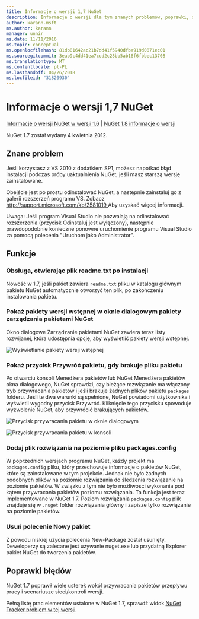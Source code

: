 ```yaml
---
title: Informacje o wersji 1,7 NuGet
description: Informacje o wersji dla tym znanych problemów, poprawki, dodatkowe funkcje i dcr 1.7 NuGet.
author: karann-msft
ms.author: karann
manager: unnir
ms.date: 11/11/2016
ms.topic: conceptual
ms.openlocfilehash: 81db81642ac21b7dd41f5940dfba919d0871ec01
ms.sourcegitcommit: 3eab9c4dd41ea7ccd2c28bb5ab16f6fbbec13708
ms.translationtype: MT
ms.contentlocale: pl-PL
ms.lasthandoff: 04/26/2018
ms.locfileid: "31820930"
---
```

# <a name="nuget-17-release-notes"></a>Informacje o wersji 1,7 NuGet

[Informacje o wersji NuGet w wersji 1.6](../release-notes/nuget-1.6.md) | [NuGet 1.8 informacje o wersji](../release-notes/nuget-1.8.md)

NuGet 1.7 został wydany 4 kwietnia 2012.

## <a name="known-installation-issue"></a>Znane problem
Jeśli korzystasz z VS 2010 z dodatkiem SP1, możesz napotkać błąd instalacji podczas próby uaktualnienia NuGet, jeśli masz starszą wersję zainstalowane.

Obejście jest po prostu odinstalować NuGet, a następnie zainstaluj go z galerii rozszerzeń programu VS.  Zobacz [ http://support.microsoft.com/kb/2581019 ](http://support.microsoft.com/kb/2581019) Aby uzyskać więcej informacji.

Uwaga: Jeśli program Visual Studio nie pozwalają na odinstalować rozszerzenia (przycisk Odinstaluj jest wyłączony), następnie prawdopodobnie konieczne ponowne uruchomienie programu Visual Studio za pomocą polecenia "Uruchom jako Administrator".

## <a name="features"></a>Funkcje

### <a name="support-opening-readmetxt-file-after-installation"></a>Obsługa, otwierając plik readme.txt po instalacji
Nowość w 1.7, jeśli pakiet zawiera `readme.txt` pliku w katalogu głównym pakietu NuGet automatycznie otworzyć ten plik, po zakończeniu instalowania pakietu.

### <a name="show-prerelease-packages-in-the-manage-nuget-packages-dialog"></a>Pokaż pakiety wersji wstępnej w oknie dialogowym pakiety zarządzania pakietami NuGet
Okno dialogowe Zarządzanie pakietami NuGet zawiera teraz listy rozwijanej, która udostępnia opcję, aby wyświetlić pakiety wersji wstępnej.

![Wyświetlanie pakiety wersji wstępnej](./media/prerelease-dropdown.png)

### <a name="show-package-restore-button-when-package-files-are-missing"></a>Pokaż przycisk Przywróć pakietu, gdy brakuje pliku pakietu
Po otwarciu konsoli Menedżera pakietów lub NuGet Menedżera pakietów okna dialogowego, NuGet sprawdzi, czy bieżące rozwiązanie ma włączony tryb przywracania pakietów i jeśli brakuje żadnych plików pakietu `packages` folderu. Jeśli te dwa warunki są spełnione, NuGet powiadomi użytkownika i wyświetli wygodny przycisk Przywróć. Kliknięcie tego przycisku spowoduje wyzwolenie NuGet, aby przywrócić brakujących pakietów.

![Przycisk przywracania pakietu w oknie dialogowym](./media/packagerestore-dialog.png)

![Przycisk przywracania pakietu w konsoli](./media/packagerestore-console.png)

### <a name="add-solution-level-packagesconfig-file"></a>Dodaj plik rozwiązania na poziomie pliku packages.config
W poprzednich wersjach programu NuGet, każdy projekt ma `packages.config` pliku, który przechowuje informacje o pakietów NuGet, które są zainstalowane w tym projekcie. Jednak nie było żadnych podobnych plików na poziomie rozwiązania do śledzenia rozwiązanie na poziomie pakietów. W związku z tym nie było możliwości wykonania pod kątem przywracania pakietów poziomu rozwiązania.
Ta funkcja jest teraz implementowane w NuGet 1.7. Poziom rozwiązania `packages.config` plik znajduje się w `.nuget` folder rozwiązania główny i zapisze tylko rozwiązanie na poziomie pakietów.

### <a name="remove-new-package-command"></a>Usuń polecenie Nowy pakiet
Z powodu niskiej użycia polecenia New-Package został usunięty. Deweloperzy są zalecane jest używanie nuget.exe lub przydatną Explorer pakiet NuGet do tworzenia pakietów.

## <a name="bug-fixes"></a>Poprawki błędów
NuGet 1.7 poprawił wiele usterek wokół przywracania pakietów przepływu pracy i scenariusze sieci/kontroli wersji.

Pełną listę prac elementów ustalone w NuGet 1.7, sprawdź widok [NuGet Tracker problem w tej wersji](http://nuget.codeplex.com/workitem/list/advanced?keyword=&status=Closed&type=All&priority=All&release=NuGet%201.7&assignedTo=All&component=All&sortField=Votes&sortDirection=Descending&page=0).
